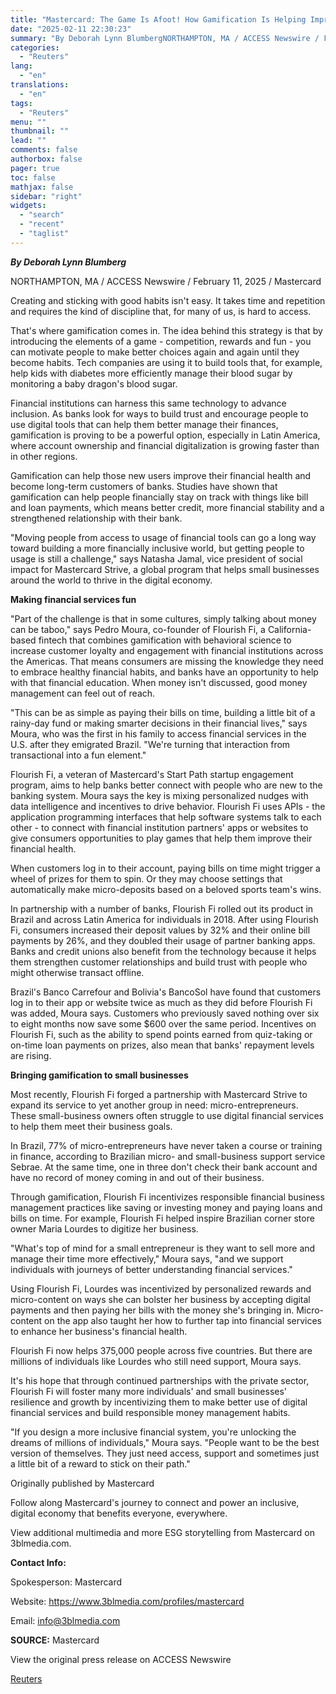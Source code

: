 ```yaml
---
title: "Mastercard: The Game Is Afoot! How Gamification Is Helping Improve Financial Health in Latin America"
date: "2025-02-11 22:30:23"
summary: "By Deborah Lynn BlumbergNORTHAMPTON, MA / ACCESS Newswire / February 11, 2025 / MastercardCreating and sticking with good habits isn't easy. It takes time and repetition and requires the kind of discipline that, for many of us, is hard to access.That's where gamification comes in. The idea behind this strategy..."
categories:
  - "Reuters"
lang:
  - "en"
translations:
  - "en"
tags:
  - "Reuters"
menu: ""
thumbnail: ""
lead: ""
comments: false
authorbox: false
pager: true
toc: false
mathjax: false
sidebar: "right"
widgets:
  - "search"
  - "recent"
  - "taglist"
---
```


***By Deborah Lynn Blumberg***

NORTHAMPTON, MA / ACCESS Newswire / February 11, 2025 / Mastercard

Creating and sticking with good habits isn't easy. It takes time and repetition and requires the kind of discipline that, for many of us, is hard to access.

That's where gamification comes in. The idea behind this strategy is that by introducing the elements of a game - competition, rewards and fun - you can motivate people to make better choices again and again until they become habits. Tech companies are using it to build tools that, for example, help kids with diabetes more efficiently manage their blood sugar by monitoring a baby dragon's blood sugar.

Financial institutions can harness this same technology to advance inclusion. As banks look for ways to build trust and encourage people to use digital tools that can help them better manage their finances, gamification is proving to be a powerful option, especially in Latin America, where account ownership and financial digitalization is growing faster than in other regions.

Gamification can help those new users improve their financial health and become long-term customers of banks. Studies have shown that gamification can help people financially stay on track with things like bill and loan payments, which means better credit, more financial stability and a strengthened relationship with their bank.

"Moving people from access to usage of financial tools can go a long way toward building a more financially inclusive world, but getting people to usage is still a challenge," says Natasha Jamal, vice president of social impact for Mastercard Strive, a global program that helps small businesses around the world to thrive in the digital economy.

**Making financial services fun**

"Part of the challenge is that in some cultures, simply talking about money can be taboo," says Pedro Moura, co-founder of Flourish Fi, a California-based fintech that combines gamification with behavioral science to increase customer loyalty and engagement with financial institutions across the Americas. That means consumers are missing the knowledge they need to embrace healthy financial habits, and banks have an opportunity to help with that financial education. When money isn't discussed, good money management can feel out of reach.

"This can be as simple as paying their bills on time, building a little bit of a rainy-day fund or making smarter decisions in their financial lives," says Moura, who was the first in his family to access financial services in the U.S. after they emigrated Brazil. "We're turning that interaction from transactional into a fun element."

Flourish Fi, a veteran of Mastercard's Start Path startup engagement program, aims to help banks better connect with people who are new to the banking system. Moura says the key is mixing personalized nudges with data intelligence and incentives to drive behavior. Flourish Fi uses APIs - the application programming interfaces that help software systems talk to each other - to connect with financial institution partners' apps or websites to give consumers opportunities to play games that help them improve their financial health.

When customers log in to their account, paying bills on time might trigger a wheel of prizes for them to spin. Or they may choose settings that automatically make micro-deposits based on a beloved sports team's wins.

In partnership with a number of banks, Flourish Fi rolled out its product in Brazil and across Latin America for individuals in 2018. After using Flourish Fi, consumers increased their deposit values by 32% and their online bill payments by 26%, and they doubled their usage of partner banking apps. Banks and credit unions also benefit from the technology because it helps them strengthen customer relationships and build trust with people who might otherwise transact offline.

Brazil's Banco Carrefour and Bolivia's BancoSol have found that customers log in to their app or website twice as much as they did before Flourish Fi was added, Moura says. Customers who previously saved nothing over six to eight months now save some $600 over the same period. Incentives on Flourish Fi, such as the ability to spend points earned from quiz-taking or on-time loan payments on prizes, also mean that banks' repayment levels are rising.

**Bringing gamification to small businesses**

Most recently, Flourish Fi forged a partnership with Mastercard Strive to expand its service to yet another group in need: micro-entrepreneurs. These small-business owners often struggle to use digital financial services to help them meet their business goals.

In Brazil, 77% of micro-entrepreneurs have never taken a course or training in finance, according to Brazilian micro- and small-business support service Sebrae. At the same time, one in three don't check their bank account and have no record of money coming in and out of their business.

Through gamification, Flourish Fi incentivizes responsible financial business management practices like saving or investing money and paying loans and bills on time. For example, Flourish Fi helped inspire Brazilian corner store owner Maria Lourdes to digitize her business.

"What's top of mind for a small entrepreneur is they want to sell more and manage their time more effectively," Moura says, "and we support individuals with journeys of better understanding financial services."

Using Flourish Fi, Lourdes was incentivized by personalized rewards and micro-content on ways she can bolster her business by accepting digital payments and then paying her bills with the money she's bringing in. Micro-content on the app also taught her how to further tap into financial services to enhance her business's financial health.

Flourish Fi now helps 375,000 people across five countries. But there are millions of individuals like Lourdes who still need support, Moura says.

It's his hope that through continued partnerships with the private sector, Flourish Fi will foster many more individuals' and small businesses' resilience and growth by incentivizing them to make better use of digital financial services and build responsible money management habits.

"If you design a more inclusive financial system, you're unlocking the dreams of millions of individuals," Moura says. "People want to be the best version of themselves. They just need access, support and sometimes just a little bit of a reward to stick on their path."

Originally published by Mastercard

Follow along Mastercard's journey to connect and power an inclusive, digital economy that benefits everyone, everywhere.

View additional multimedia and more ESG storytelling from Mastercard on 3blmedia.com.

**Contact Info:**

Spokesperson: Mastercard

Website: https://www.3blmedia.com/profiles/mastercard

Email: info@3blmedia.com

**SOURCE:** Mastercard

View the original press release on ACCESS Newswire

[Reuters](https://www.tradingview.com/news/reuters.com,2025-02-11:newsml_ACSyDvKKa:0/)
